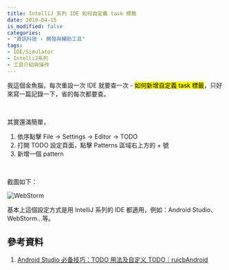 ```yaml
---
title: IntelliJ 系列 IDE 如何自定義 task 標籤
date: 2019-04-15
is_modified: false
categories:
- "資訊科技 › 開發與輔助工具"
tags:
- IDE/Simulator
- IntelliJ系列
- 工具介紹與操作
--- 
```


我這個金魚腦，每次重設一次 IDE 就要查一次 - <mark>如何新增自定義 task 標籤</mark>，只好來寫一篇記錄一下，省的每次都要查。

<!--more-->
<br> 

其實還滿簡單，
1. 依序點擊 File → Settings → Editor → TODO 
2. 打開 TODO 設定頁面，點擊 Patterns 區域右上方的 + 號
3. 新增一個 pattern

<br>

截圖如下：

<p class="illustration">
    <img src="https://i.imgur.com/c3x90TW.png" alt="WebStorm">
</p>

基本上這個設定方式是用 IntelliJ 系列的 IDE 都適用，例如：Android Studio、WebStorm...等。



## 參考資料 
1. [Android Studio 必备技巧：TODO 用法及自定义 TODO｜ruicbAndroid](https://blog.csdn.net/My_TrueLove/article/details/72857949)